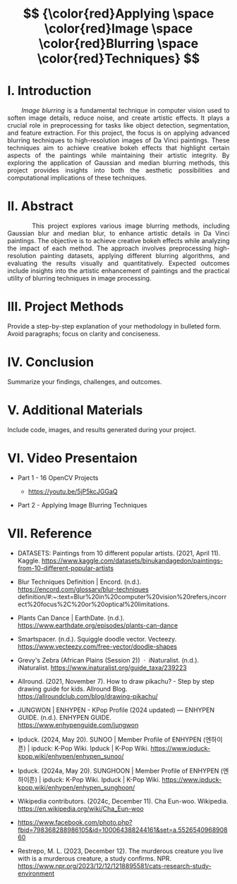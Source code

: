 
# <p align="center">**$$ {\color{red}Applying \space \color{red}Image \space \color{red}Blurring \space \color{red}Techniques} $$**</p>

# I. Introduction
*<div align="justify">&nbsp;&nbsp;&nbsp;&nbsp;&nbsp;&nbsp;Image blurring* is a fundamental technique in computer vision used to soften image details, reduce noise, and create artistic effects. It plays a crucial role in preprocessing for tasks like object detection, segmentation, and feature extraction. For this project, the focus is on applying advanced blurring techniques to high-resolution images of Da Vinci paintings. These techniques aim to achieve creative bokeh effects that highlight certain aspects of the paintings while maintaining their artistic integrity. By exploring the application of Gaussian and median blurring methods, this project provides insights into both the aesthetic possibilities and computational implications of these techniques.</div> 

# II. Abstract
<div align="justify">&nbsp;&nbsp;&nbsp;&nbsp;&nbsp;&nbsp; This project explores various image blurring methods, including Gaussian blur and median blur, to enhance artistic details in Da Vinci paintings. The objective is to achieve creative bokeh effects while analyzing the impact of each method. The approach involves preprocessing high-resolution painting datasets, applying different blurring algorithms, and evaluating the results visually and quantitatively. Expected outcomes include insights into the artistic enhancement of paintings and the practical utility of blurring techniques in image processing.</div>


# III. Project Methods
Provide a step-by-step explanation of your methodology in bulleted form.
Avoid paragraphs; focus on clarity and conciseness.

# IV. Conclusion
Summarize your findings, challenges, and outcomes.

# V. Additional Materials
Include code, images, and results generated during your project.

# VI. Video Presentaion

- Part 1 - 16 OpenCV Projects
  * https://youtu.be/5jP5kcJGGaQ
    
- Part 2 - Applying Image Blurring Techniques

# VII. Reference

- DATASETS: Paintings from 10 different popular artists. (2021, April 11). Kaggle. https://www.kaggle.com/datasets/binukandagedon/paintings-from-10-different-popular-artists

- Blur Techniques Definition | Encord. (n.d.). https://encord.com/glossary/blur-techniques definition/#:~:text=Blur%20in%20computer%20vision%20refers,incorrect%20focus%2C%20or%20optical%20limitations.
  
- Plants Can Dance | EarthDate. (n.d.). https://www.earthdate.org/episodes/plants-can-dance
  
- Smartspacer. (n.d.). Squiggle doodle vector. Vecteezy. https://www.vecteezy.com/free-vector/doodle-shapes
  
- Grevy's Zebra (African Plains (Session 2))  ·  iNaturalist. (n.d.). iNaturalist. https://www.inaturalist.org/guide_taxa/239223
  
- Allround. (2021, November 7). How to draw pikachu? - Step by step drawing guide for kids. Allround Blog. https://allroundclub.com/blog/drawing-pikachu/
  
- JUNGWON | ENHYPEN - KPop Profile (2024 updated) — ENHYPEN GUIDE. (n.d.). ENHYPEN GUIDE. https://www.enhypenguide.com/jungwon
  
- Ipduck. (2024, May 20). SUNOO | Member Profile of ENHYPEN (엔하이픈) | ipduck: K-Pop Wiki. Ipduck | K-Pop Wiki. https://www.ipduck-kpop.wiki/enhypen/enhypen_sunoo/
  
- Ipduck. (2024a, May 20). SUNGHOON | Member Profile of ENHYPEN (엔하이픈) | ipduck: K-Pop Wiki. Ipduck | K-Pop Wiki. https://www.ipduck-kpop.wiki/enhypen/enhypen_sunghoon/
  
- Wikipedia contributors. (2024c, December 11). Cha Eun-woo. Wikipedia. https://en.wikipedia.org/wiki/Cha_Eun-woo
  
- https://www.facebook.com/photo.php?fbid=798368288986105&id=100064388244161&set=a.552654096890860
  
- Restrepo, M. L. (2023, December 12). The murderous creature you live with is a murderous creature, a study confirms. NPR. https://www.npr.org/2023/12/12/1218895581/cats-research-study-environment
  
